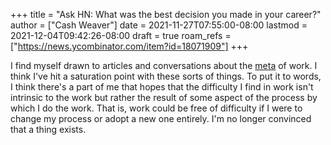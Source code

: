 +++
title = "Ask HN: What was the best decision you made in your career?"
author = ["Cash Weaver"]
date = 2021-11-27T07:55:00-08:00
lastmod = 2021-12-04T09:42:26-08:00
draft = true
roam_refs = ["https://news.ycombinator.com/item?id=18071909"]
+++

I find myself drawn to articles and conversations about the [meta](https://en.wikipedia.org/wiki/Metagaming) of work. I think I've hit a saturation point with these sorts of things. To put it to words, I think there's a part of me that hopes that the difficulty I find in work isn't intrinsic to the work but rather the result of some aspect of the process by which I do the work. That is, work could be free of difficulty if I were to change my process or adopt a new one entirely. I'm no longer convinced that a thing exists.
